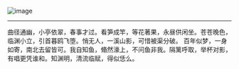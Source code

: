 ![image](http://www.wailian.work/images/2018/06/01/diary-23.md.jpg)


---
曲径通幽，小亭依翠，春事才过。看笋成竿，等花著果，永昼供闲坐。苍苍晚色，临渊小立，引首暮鸥飞堕。悄无人，一溪山影，可惜被渠分破。
百年似梦，一身如寄，南北去留皆可。我自知鱼，翛然濠上，不问鱼非我。隔篱呼取，举杯对影，有唱更凭谁和。知渊明，清流临赋，得似恁么。
